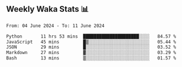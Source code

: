 ## Weekly Waka Stats 📊
<!--START_SECTION:waka-->

```txt
From: 04 June 2024 - To: 11 June 2024

Python       11 hrs 53 mins  █████████████████████░░░░   84.57 %
JavaScript   45 mins         █▒░░░░░░░░░░░░░░░░░░░░░░░   05.44 %
JSON         29 mins         █░░░░░░░░░░░░░░░░░░░░░░░░   03.52 %
Markdown     27 mins         ▓░░░░░░░░░░░░░░░░░░░░░░░░   03.29 %
Bash         13 mins         ▒░░░░░░░░░░░░░░░░░░░░░░░░   01.57 %
```

<!--END_SECTION:waka-->

<!--

Here are some ideas to get you started:

- 🔭 I’m currently working on (way to add branches committed on)
- 🌱 I’m currently learning Web Frameworks and Machine Learning! (Lisp, JS (react & angular), Python, and __)
- 💬 Ask me about ...
- 📫 How to reach me: 
- 😄 Pronouns: He/Him/His
- ⚡ Fun fact: ...

that-recsys-lab
-->
